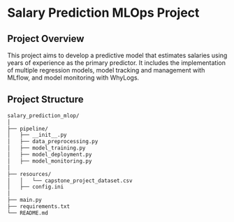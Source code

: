 # Salary Prediction MLOps Project

## Project Overview

This project aims to develop a predictive model that estimates salaries using years of experience as the primary predictor. It includes the implementation of multiple regression models, model tracking and management with MLflow, and model monitoring with WhyLogs.

## Project Structure

```bash
salary_prediction_mlop/
│
├── pipeline/
│   ├── __init__.py
│   ├── data_preprocessing.py
│   ├── model_training.py
│   ├── model_deployment.py
│   ├── model_monitoring.py
│
├── resources/
│   │   └── capstone_project_dataset.csv
│   ├── config.ini
│
├── main.py
├── requirements.txt
└── README.md

